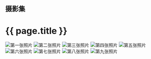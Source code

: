 ## 摄影集


<h1>{{ page.title }}</h1>

<div class="photo-gallery">
  <img src="{{ '/assets/images/first-image.jpeg' }}" alt="第一张照片">
  <img src="{{ '/assets/images/second-image.jpeg' }}" alt="第二张照片">
  <img src="{{ '/assets/images/third-image.jpeg' }}" alt="第三张照片">
  <img src="{{ '/assets/images/fourth-image.jpeg' }}" alt="第四张照片">
  <img src="{{ '/assets/images/fifth-image.jpeg' }}" alt="第五张照片">
  <img src="{{ '/assets/images/sixth-image.jpeg' }}" alt="第六张照片">
  <img src="{{ '/assets/images/seventh-image.jpeg' }}" alt="第七张照片">
  <img src="{{ '/assets/images/eighth-image.jpeg' }}" alt="第八张照片">
  <img src="{{ '/assets/images/ninth-image.jpeg' }}" alt="第九张照片">
</div>
